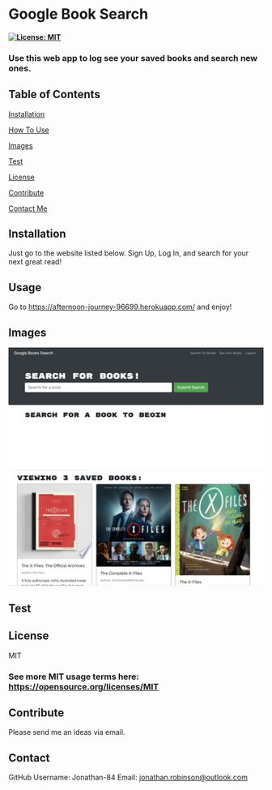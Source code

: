 # Google Book Search 

  #### [![License: MIT](https://img.shields.io/badge/License-MIT-green.svg)](https://opensource.org/licenses/MIT)

  ### Use this web app to log see your saved books and search new ones.

  ## Table of Contents
  [Installation](#Installation)

  [How To Use](#Usage)

  [Images](#Images)

  [Test](#Test)

  [License](#License)

  [Contribute](#Contribute)

  [Contact Me](#Contact)

  ## Installation 
  Just go to the website listed below. Sign Up, Log In, and search for your next great read!

  ## Usage 
  Go to https://afternoon-journey-96699.herokuapp.com/ and enjoy!

  ## Images
  ![Search](https://raw.githubusercontent.com/Jonathan-84/book-search-engine/master/client/public/img/book%20search.jpg)
  ![Saved Books](https://raw.githubusercontent.com/Jonathan-84/book-search-engine/master/client/public/img/savedbooks.jpg)

  ## Test

  ## License
  MIT
   ### See more MIT usage terms here: https://opensource.org/licenses/MIT
 

  ## Contribute
  Please send me an ideas via email.

  ## Contact
  GitHub Username: Jonathan-84
  Email: jonathan.robinson@outlook.com
  

  

